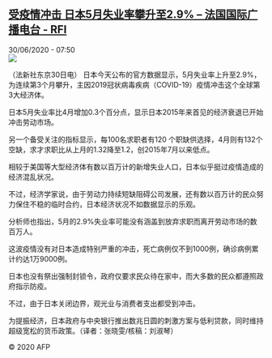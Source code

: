 <!--1593500065000-->
[受疫情冲击 日本5月失业率攀升至2.9% – 法国国际广播电台 - RFI](http://www.rfi.fr//cn/contenu/20200630-%E5%8F%97%E7%96%AB%E6%83%85%E5%86%B2%E5%87%BB-%E6%97%A5%E6%9C%AC5%E6%9C%88%E5%A4%B1%E4%B8%9A%E7%8E%87%E6%94%80%E5%8D%87%E8%87%B329)
------

<div>30/06/2020 - 07:50</div><img src="https://s.rfi.fr/media/display/2aac7034-ba9c-11ea-9b78-005056bff430/w:310/p:16x9/eco0003b.200630135003.jpg"><div class="t-content__body u-clearfix"><div class="m-interstitial"></div><p>（法新社东京30日电）    日本今天公布的官方数据显示，5月失业率上升至2.9%，为连续第3个月攀升，主因2019冠状病毒疾病（COVID-19）疫情冲击这个全球第3大经济体。</p><p>    日本5月失业率比4月增加0.3个百分点，显示日本2015年来首见的经济衰退已开始冲击劳动市场。</p><p>    另一个备受关注的指标显示，每100名求职者有120 个职缺供选择，4月则有132个空缺，求才求职比从上月的1.32降至1.2，创2015年7月以来低点。</p><p>    相较于美国等大型经济体有数以百万计的新增失业人口，日本似乎挺过疫情造成的经济混乱状况。</p><p>    不过，经济学家说，由于劳动力持续短缺阻碍公司发展，还有数以百万计的民众努力保住不稳的临时合约，日本经济状况不如数据显示的乐观。</p><p>    分析师也指出，5月的2.9%失业率可能没有涵盖到放弃求职而离开劳动市场的数百万人。</p><p>    这波疫情没有对日本造成特别严重的冲击，死亡病例仅不到1000例，确诊病例累计约达1万9000例。</p><p>    日本也没有祭出强制封锁令，政府仅要求民众待在家中，而大多数的民众都遵照政府指示防疫。</p><p>    不过，由于日本关闭边界，观光业与消费者支出都受到冲击。</p><p>    为提振经济，日本政府与中央银行推出数兆日圆的刺激方案与低利贷款，同时维持超级宽松的货币政策。（译者：张晓雯/核稿：刘淑琴）</p><p class="t-copyright">© 2020 AFP</p>        </div>
